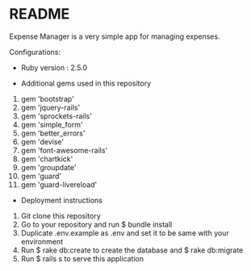 # README

Expense Manager is a very simple app for managing expenses.

Configurations:

* Ruby version : 2.5.0

* Additional gems used in this repository
1. gem 'bootstrap'
2. gem 'jquery-rails'
3. gem 'sprockets-rails'
4. gem 'simple_form'
5. gem 'better_errors'
6. gem 'devise'
7. gem 'font-awesome-rails'
8. gem 'chartkick'
9. gem 'groupdate'
10. gem 'guard'
11. gem 'guard-livereload'

* Deployment instructions
1. Git clone this repository
2. Go to your repository and run $ bundle install
3. Duplicate .env.example as .env and set it to be same with your environment
4. Run $ rake db:create to create the database and $ rake db:migrate
5. Run $ rails s to serve this application
